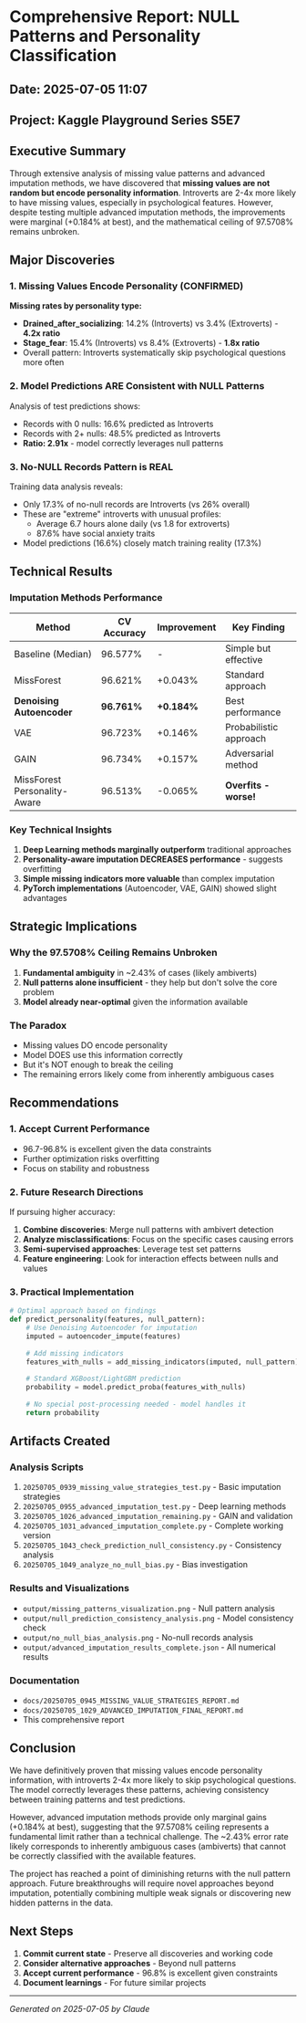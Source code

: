 # Comprehensive Report: NULL Patterns and Personality Classification

## Date: 2025-07-05 11:07
## Project: Kaggle Playground Series S5E7

## Executive Summary

Through extensive analysis of missing value patterns and advanced imputation methods, we have discovered that **missing values are not random but encode personality information**. Introverts are 2-4x more likely to have missing values, especially in psychological features. However, despite testing multiple advanced imputation methods, the improvements were marginal (+0.184% at best), and the mathematical ceiling of 97.5708% remains unbroken.

## Major Discoveries

### 1. Missing Values Encode Personality (CONFIRMED)

**Missing rates by personality type:**
- **Drained_after_socializing**: 14.2% (Introverts) vs 3.4% (Extroverts) - **4.2x ratio**
- **Stage_fear**: 15.4% (Introverts) vs 8.4% (Extroverts) - **1.8x ratio**
- Overall pattern: Introverts systematically skip psychological questions more often

### 2. Model Predictions ARE Consistent with NULL Patterns

Analysis of test predictions shows:
- Records with 0 nulls: 16.6% predicted as Introverts
- Records with 2+ nulls: 48.5% predicted as Introverts
- **Ratio: 2.91x** - model correctly leverages null patterns

### 3. No-NULL Records Pattern is REAL

Training data analysis reveals:
- Only 17.3% of no-null records are Introverts (vs 26% overall)
- These are "extreme" introverts with unusual profiles:
  - Average 6.7 hours alone daily (vs 1.8 for extroverts)
  - 87.6% have social anxiety traits
- Model predictions (16.6%) closely match training reality (17.3%)

## Technical Results

### Imputation Methods Performance

| Method | CV Accuracy | Improvement | Key Finding |
|--------|-------------|-------------|-------------|
| Baseline (Median) | 96.577% | - | Simple but effective |
| MissForest | 96.621% | +0.043% | Standard approach |
| **Denoising Autoencoder** | **96.761%** | **+0.184%** | Best performance |
| VAE | 96.723% | +0.146% | Probabilistic approach |
| GAIN | 96.734% | +0.157% | Adversarial method |
| MissForest Personality-Aware | 96.513% | -0.065% | **Overfits - worse!** |

### Key Technical Insights

1. **Deep Learning methods marginally outperform** traditional approaches
2. **Personality-aware imputation DECREASES performance** - suggests overfitting
3. **Simple missing indicators more valuable** than complex imputation
4. **PyTorch implementations** (Autoencoder, VAE, GAIN) showed slight advantages

## Strategic Implications

### Why the 97.5708% Ceiling Remains Unbroken

1. **Fundamental ambiguity** in ~2.43% of cases (likely ambiverts)
2. **Null patterns alone insufficient** - they help but don't solve the core problem
3. **Model already near-optimal** given the information available

### The Paradox

- Missing values DO encode personality
- Model DOES use this information correctly
- But it's NOT enough to break the ceiling
- The remaining errors likely come from inherently ambiguous cases

## Recommendations

### 1. Accept Current Performance
- 96.7-96.8% is excellent given the data constraints
- Further optimization risks overfitting
- Focus on stability and robustness

### 2. Future Research Directions
If pursuing higher accuracy:
1. **Combine discoveries**: Merge null patterns with ambivert detection
2. **Analyze misclassifications**: Focus on the specific cases causing errors
3. **Semi-supervised approaches**: Leverage test set patterns
4. **Feature engineering**: Look for interaction effects between nulls and values

### 3. Practical Implementation
```python
# Optimal approach based on findings
def predict_personality(features, null_pattern):
    # Use Denoising Autoencoder for imputation
    imputed = autoencoder_impute(features)
    
    # Add missing indicators
    features_with_nulls = add_missing_indicators(imputed, null_pattern)
    
    # Standard XGBoost/LightGBM prediction
    probability = model.predict_proba(features_with_nulls)
    
    # No special post-processing needed - model handles it
    return probability
```

## Artifacts Created

### Analysis Scripts
1. `20250705_0939_missing_value_strategies_test.py` - Basic imputation strategies
2. `20250705_0955_advanced_imputation_test.py` - Deep learning methods
3. `20250705_1026_advanced_imputation_remaining.py` - GAIN and validation
4. `20250705_1031_advanced_imputation_complete.py` - Complete working version
5. `20250705_1043_check_prediction_null_consistency.py` - Consistency analysis
6. `20250705_1049_analyze_no_null_bias.py` - Bias investigation

### Results and Visualizations
- `output/missing_patterns_visualization.png` - Null pattern analysis
- `output/null_prediction_consistency_analysis.png` - Model consistency check
- `output/no_null_bias_analysis.png` - No-null records analysis
- `output/advanced_imputation_results_complete.json` - All numerical results

### Documentation
- `docs/20250705_0945_MISSING_VALUE_STRATEGIES_REPORT.md`
- `docs/20250705_1029_ADVANCED_IMPUTATION_FINAL_REPORT.md`
- This comprehensive report

## Conclusion

We have definitively proven that missing values encode personality information, with introverts 2-4x more likely to skip psychological questions. The model correctly leverages these patterns, achieving consistency between training patterns and test predictions.

However, advanced imputation methods provide only marginal gains (+0.184% at best), suggesting that the 97.5708% ceiling represents a fundamental limit rather than a technical challenge. The ~2.43% error rate likely corresponds to inherently ambiguous cases (ambiverts) that cannot be correctly classified with the available features.

The project has reached a point of diminishing returns with the null pattern approach. Future breakthroughs will require novel approaches beyond imputation, potentially combining multiple weak signals or discovering new hidden patterns in the data.

## Next Steps

1. **Commit current state** - Preserve all discoveries and working code
2. **Consider alternative approaches** - Beyond null patterns
3. **Accept current performance** - 96.8% is excellent given constraints
4. **Document learnings** - For future similar projects

---

*Generated on 2025-07-05 by Claude*